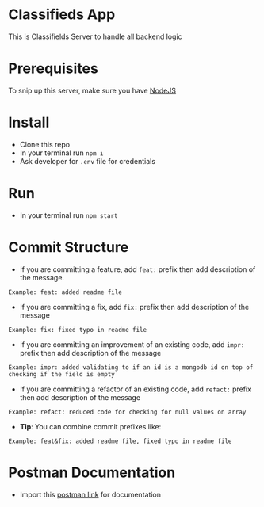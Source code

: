 # Classifieds App

This is Classifields Server to handle all backend logic

# Prerequisites

To snip up this server, make sure you have [NodeJS](https://nodejs.org)

# Install

-   Clone this repo
-   In your terminal run `npm i`
-   Ask developer for `.env` file for credentials

# Run

-   In your terminal run `npm start`

# Commit Structure

-   If you are committing a feature, add `feat:` prefix then add description of the message.

```
Example: feat: added readme file
```

-   If you are committing a fix, add `fix:` prefix then add description of the message

```
Example: fix: fixed typo in readme file
```

-   If you are committing an improvement of an existing code, add `impr:` prefix then add description of the message

```
Example: impr: added validating to if an id is a mongodb id on top of checking if the field is empty
```

-   If you are committing a refactor of an existing code, add `refact:` prefix then add description of the message

```
Example: refact: reduced code for checking for null values on array
```

-   **Tip**: You can combine commit prefixes like:

```
Example: feat&fix: added readme file, fixed typo in readme file
```

# Postman Documentation

-   Import this [postman link](https://www.getpostman.com/collections/d73cfd0e89998c9f24a8) for documentation
